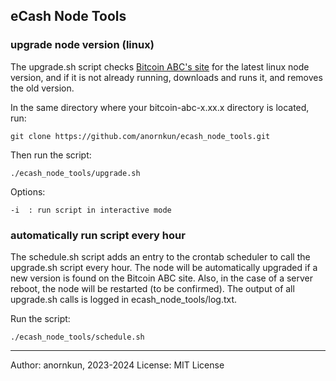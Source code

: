 ## eCash Node Tools 



### upgrade node version (linux)

The upgrade.sh script checks [Bitcoin ABC's site](https://download.bitcoinabc.org/latest/linux/) for the latest linux node version, and if it is not already running, downloads and runs it, and removes the old version.

In the same directory where your bitcoin-abc-x.xx.x directory is located, run:

    git clone https://github.com/anornkun/ecash_node_tools.git

Then run the script:

    ./ecash_node_tools/upgrade.sh


Options:

    -i  : run script in interactive mode





###  automatically run script every hour

The schedule.sh script adds an entry to the crontab scheduler to call the upgrade.sh script every hour. The node will be automatically upgraded if a new version is found on the Bitcoin ABC site. Also, in the case of a server reboot, the node will be restarted (to be confirmed). The output of all  upgrade.sh calls is logged in ecash_node_tools/log.txt.

Run the script:

    ./ecash_node_tools/schedule.sh


---
Author: anornkun, 2023-2024
License: MIT License
